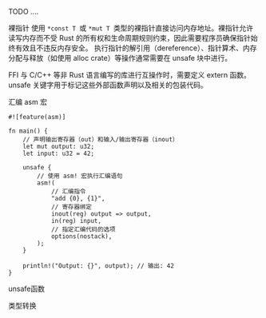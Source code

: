
TODO ....



裸指针
使用 `*const T `或 `*mut T `类型的裸指针直接访问内存地址。裸指针允许读写内存而不受 Rust 的所有权和生命周期规则约束，因此需要程序员确保指针始终有效且不违反内存安全。
执行指针的解引用（dereference）、指针算术、内存分配与释放（如使用 alloc crate）等操作通常需要在 unsafe 块中进行。

FFI
与 C/C++ 等非 Rust 语言编写的库进行互操作时，需要定义 extern 函数。unsafe 关键字用于标记这些外部函数声明以及相关的包装代码。

汇编
asm 宏
```
#![feature(asm)]

fn main() {
    // 声明输出寄存器（out）和输入/输出寄存器（inout）
    let mut output: u32;
    let input: u32 = 42;

    unsafe {
        // 使用 asm! 宏执行汇编语句
        asm!(
            // 汇编指令
            "add {0}, {1}",
            // 寄存器绑定
            inout(reg) output => output,
            in(reg) input,
            // 指定汇编代码的选项
            options(nostack),
        );
    }

    println!("Output: {}", output); // 输出: 42
}

```

unsafe函数

类型转换

